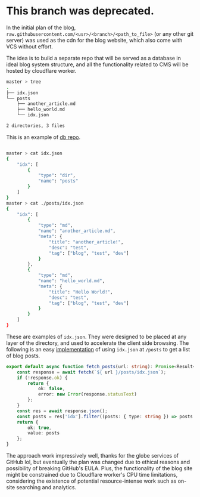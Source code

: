 # This branch was deprecated.

In the initial plan of the blog, `raw.githubusercontent.com/<usr>/<branch>/<path_to_file>` (or any other git server)
was used as the cdn for the blog website, which also come with VCS without effort.

The idea is to build a separate repo that will be served as a database in ideal blog system structure, and all the
functionality related to CMS will be hosted by cloudflare worker.

```bash
master > tree                                                                 4s 19:32:15
.
├── idx.json
└── posts
    ├── another_article.md
    ├── hello_world.md
    └── idx.json

2 directories, 3 files
```

This is an example of [db repo](https://github.com/Lumither/blog-posts.git).

```bash

master > cat idx.json                                                         15:08:34
{
    "idx": [
        {
            "type": "dir",
            "name": "posts"
        }
    ]
}
master > cat ./posts/idx.json                                                 15:09:53
{
    "idx": [
        {
            "type": "md",
            "name": "another_article.md",
            "meta": {
                "title": "another_article!",
                "desc": "test",
                "tag": ["blog", "test", "dev"]
            }
        },
        {
            "type": "md",
            "name": "hello_world.md",
            "meta": {
                "title": "Hello World!",
                "desc": "test",
                "tag": ["blog", "test", "dev"]
            }
        }
    ]
}
```

These are examples of `idx.json`. They were designed to be placed at any layer of the directory, and used
to accelerate the client side browsing. The following is an easy [implementation](/app/blog/fetch_posts.ts) of using `idx.json` at `/posts` 
to get a list of blog posts.

```ts
export default async function fetch_posts(url: string): Promise<Result<JSON[], Error>> {
    const response = await fetch(`${ url }/posts/idx.json`);
    if (!response.ok) {
        return {
            ok: false,
            error: new Error(response.statusText)
        };
    }
    const res = await response.json();
    const posts = res['idx'].filter((posts: { type: string }) => posts.type === 'md');
    return {
        ok: true,
        value: posts
    };
}
```

The approach work impressively well, thanks for the globe services of GitHub lol, but eventually the plan was changed
due to ethical reasons and possibility of breaking GitHub's EULA. Plus, the functionality of the blog site might be constrained due to
Cloudflare worker's CPU time limitations, considering the existence of potential resource-intense work such as on-site searching and analytics.
